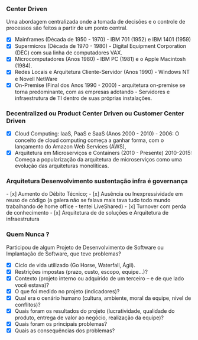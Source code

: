 ### Center Driven
Uma abordagem centralizada onde a tomada de decisões e o controle de processos são feitos a partir de um ponto central.

- [x] Mainframes (Década de 1950 - 1970) - IBM 701 (1952) e IBM 1401 (1959)
- [x] Supermicros (Década de 1970 - 1980) - Digital Equipment Corporation (DEC) com sua linha de computadores VAX.
- [x] Microcomputadores (Anos 1980) -  IBM PC (1981) e o Apple Macintosh (1984).
- [x] Redes Locais e Arquitetura Cliente-Servidor (Anos 1990) - Windows NT e Novell NetWare
- [x] On-Premise (Final dos Anos 1990 - 2000) - arquitetura on-premise se torna predominante, com as empresas adotando  - Servidores e infraestrutura de TI dentro de suas próprias instalações.
### Decentralized ou Product Center Driven ou Customer Center Driven
- [x] Cloud Computing: IaaS, PaaS e SaaS (Anos 2000 - 2010) - 2006: O conceito de cloud computing começa a ganhar forma, com o lançamento do Amazon Web Services (AWS), 
- [x] Arquitetura em Microserviços e Containers (2010 - Presente) 2010-2015: Começa a popularização da arquitetura de microserviços como uma evolução das arquiteturas monolíticas. 
 
### Arquitetura Desenvolvimento sustentação infra é governança 
<div class="mdx-columns2" markdown>
- [x] Aumento do Débito Técnico;
- [x] Ausência ou Inexpressividade em reuso de código (a galera não se falava mais tava tudo todo mundo trabalhando de home office - tentei LiveShared)
- [x] Turnover com perda de conhecimento
- [x] Arquitetura de de soluções e Arquitetura de infraestrutura
</div>

### Quem Nunca ?
Participou de algum Projeto de Desenvolvimento de Software ou Implantação de Software, que teve problemas?

- [x] Ciclo de vida utilizado (Go Horse, Waterfall, Ágil).
- [x] Restrições impostas (prazo, custo, escopo, equipe...)?
- [x] Contexto (projeto interno ou adquirido de um terceiro – e de que lado você estava)?
- [x] O que foi medido no projeto (indicadores)?
- [x] Qual era o cenário humano (cultura, ambiente, moral da equipe, nível de conflitos)?
- [x] Quais foram os resultados do projeto (lucratividade, qualidade do produto, entrega de valor ao negócio, realização da equipe)?
- [x] Quais foram os principais problemas?
- [x] Quais as consequências dos problemas?